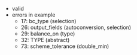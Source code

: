 - valid
- errors in example
    - 17: bc_type (selection)
    - 26: output_fields (autoconversion, selection)
    - 29: balance_on (type)
    - 32: TYPE (abstract)
    - 73: scheme_tolerance (double_min)